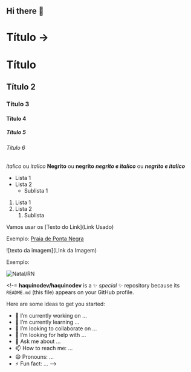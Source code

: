 ## Hi there 👋

<!--Cabeçalhos-->
# Título -> <h1>Título</h1>
## Título 2
### Título 3
#### Título 4
##### Título 5
###### Título 6

<!--Italico e Negrito-->
*italico* ou _italico_
**Negrito** ou __negrito__
___negrito e italico___ ou ***negrito e italico***

<!--LIstas e Sublistas-->
- Lista 1
- Lista 2
  - Sublista 1

1. Lista 1
2. Lista 2
   1. Sublista

<!--Links-->
Vamos usar os [Texto do Link](Link Usado)

Exemplo: [Praia de Ponta Negra](https://media.istockphoto.com/id/531165945/photo/ponta-negra-dunes-beach-in-city-of-natal-brazil.jpg?s=612x612&w=0&k=20&c=gVq0xULo1ldvK3Rc3-UCRk0IRzObpsfLt9A3YPV4DBc=)


<!--Inserir Imagem-->
![texto da imagem](LInk da Imagem)

Exemplo:

![Natal/RN](https://www.viagenscinematograficas.com.br/wp-content/uploads/2018/03/Natal-RN-O-Que-Fazer-Praias-Capa-e1664501366980.jpg)



<!-=
**haquinodev/haquinodev** is a ✨ _special_ ✨ repository because its `README.md` (this file) appears on your GitHub profile.

Here are some ideas to get you started:

- 🔭 I’m currently working on ...
- 🌱 I’m currently learning ...
- 👯 I’m looking to collaborate on ...
- 🤔 I’m looking for help with ...
- 💬 Ask me about ...
- 📫 How to reach me: ...
- 😄 Pronouns: ...
- ⚡ Fun fact: ...
-->
